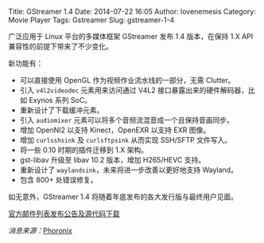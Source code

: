 Title: GStreamer 1.4
Date: 2014-07-22 16:05
Author: lovenemesis
Category: Movie Player
Tags: Gstreamer
Slug: gstreamer-1-4

广泛应用于 Linux 平台的多媒体框架 GStreamer 发布 1.4 版本，在保持 1.X
API 兼容性的前提下带来了不少变化。

新功能有：

-   可以直接使用 OpenGL 作为视频作业流水线的一部分，无需 Clutter。
-   引入 `v4l2videodec` 元素用来访问通过 V4L2
    接口暴露出来的硬件解码器，比如 Exynos 系列 SoC。
-   重新设计了下载缓冲元素。
-   引入 `audiomixer` 元素可以将多个音频流混音成一个且保持音画同步。
-   增加 OpenNI2 以支持 Kinect，OpenEXR 以支持 EXR 图像。
-   增加 `curlsshsink` 及 `curlsftpsink` 从而实现 SSH/SFTP 文件写入。
-   将一些 0.10 时期的插件迁移到 1.X 架构。
-   gst-libav 升级至 libav 10.2 版本，增加 H265/HEVC 支持。
-   重新设计了 `waylandsink`，未来将进一步改善以更好地支持 Wayland。
-   包含 800+ 处错误修复。

如无意外，GStreamer 1.4 将随着年底发布的各大发行版与最终用户见面。

[官方邮件列表发布公告及源代码下载](http://lists.freedesktop.org/archives/gstreamer-announce/2014-July/000322.html)

*消息来源：*[Phoronix](http://www.phoronix.com/scan.php?page=news_item&px=MTc0NTg)
